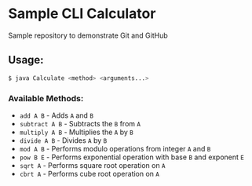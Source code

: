# Sample CLI Calculator
Sample repository to demonstrate Git and GitHub

## Usage:
```bash
$ java Calculate <method> <arguments...>
```

### Available Methods:
- `add A B` - Adds `A` and `B`
- `subtract A B` - Subtracts the `B` from `A`
- `multiply A B` - Multiplies the `A` by `B`
- `divide A B` - Divides `A` by `B`
- `mod A B` - Performs modulo operations from integer `A` and `B`
- `pow B E` - Performs exponential operation with base `B` and exponent `E`
- `sqrt A` - Performs square root operation on `A`
- `cbrt A` - Performs cube root operation on `A`
